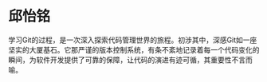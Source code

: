# 邱怡铭
学习Git的过程，是一次深入探索代码管理世界的旅程。初涉其中，深感Git如一座坚实的大厦基石。它那严谨的版本控制系统，有条不紊地记录着每一个代码变化的瞬间，为软件开发提供了可靠的保障，让代码的演进有迹可循，其重要性不言而喻。